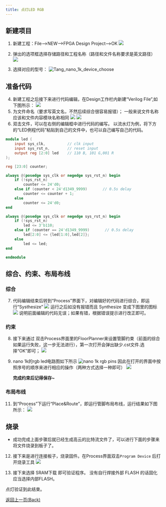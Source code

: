 ```yaml
---
title: 点灯LED RGB
---
```


## 新建项目
1. 新建工程：File-->NEW-->FPGA Design Project-->OK
    ![](./../../../Tang-Nano/assets/LED-1.png)

2. 弹出的选项框选择存储路径和工程名称（路径和文件名称要求是英文路径）
    ![](./../../../Tang-Nano/assets/LED-2.png)

3. 选择对应的型号：
    ![Tang_nano_1k_device_choose](./../../assets/Nano_1K_device_choose.png)

## 准备代码

4. 新建工程之后接下来进行代码编辑，在Design工作栏内新建“Verilog File”,如下图所示：
    ![](./../../../Tang-Nano/assets/LED-5.png)
5. 为文件命名（要求写英文名，不然后续综合很容易报错）；
   一般来说文件名称应该和文件内容模块名称相同
    ![](./../../../Tang-Nano/assets/LED-6.png)
    ![](./../../../Tang-Nano/assets/LED-7.png)
6. 双击文件，可以在右侧的编辑框中进行代码的编写。
以流水灯为例，将下方的“LED例程代码”粘贴到自己的文件中，也可以自己编写自己的代码。

```verilog
module led (
    input sys_clk,          // clk input
    input sys_rst_n,        // reset input
    output reg [2:0] led    // 110 B, 101 G,001 R
);

reg [23:0] counter;

always @(posedge sys_clk or negedge sys_rst_n) begin
    if (!sys_rst_n)
        counter <= 24'd0;
    else if (counter < 24'd1349_9999)       // 0.5s delay
        counter <= counter + 1;
    else
        counter <= 24'd0;
end

always @(posedge sys_clk or negedge sys_rst_n) begin
    if (!sys_rst_n)
        led <= 3'b110;
    else if (counter == 24'd1349_9999)       // 0.5s delay
        led[2:0] <= {led[1:0],led[2]};
    else
        led <= led;
end

endmodule

 ```

## 综合、约束、布局布线

### 综合
7. 代码编辑结束后转到“Process”界面下，对编辑好的代码进行综合，即运行“Systhesize”
    ![](./../../../Tang-Nano-9K/nano_9k/nano_9k_synthsize.png)
    运行之后如没有报错而且 Synthesize 变成下图里的图标
    ![](./../../../Tang-Nano/assets/LED.png) 
    说明前面编辑的代码无误；如果有错，根据错误提示进行改正即可。

### 约束
8.  接下来通过  双击Process界面里的FloorPlanner来设置管脚约束（前面的综合如果运行失败，这一步无法进行），第一次打开会弹出缺少.cst文件.选择“OK”即可；
    ![](./../../../Tang-Nano/assets/LED-9.png)

9. nano 1k的rgb led电路图如下所示
    ![](./../../assets/Nano_1K_RGB_pins.png "nano 1k rgb pins")
    因此在打开的界面中按照序号的顺序来进行相应的操作（两种方式选择一种即可）
    ![](./../../assets/RGB_LED_Constrains.png)

    **完成约束后记得保存~**


### 布局布线

11. 到“Process”下运行“Place&Route”，即运行管脚布局布线，运行结果如下图所示：
    ![](./../../assets/RGB_LED_Place&Route.png)

## 烧录

- 成功完成上面步骤后就已经生成高云的比特流文件了，可以进行下面的步骤来将文件烧录到板子了。

12. 接下来是进行连接板子，烧录固件。在Process界面双击`Program Device` 后打开烧录工具
    ![](./../../assets/Open_Programmer.png)


13. 接下来选择 SRAM下载 即可验证程序。
    没有自行焊接外部 FLASH 的话固化应当选择内部FLASH。

点灯验证到此结束。


<p id="back">
    <a href="#" onClick="javascript :history.back(-1);">返回上一页(Back)</a>
</p>